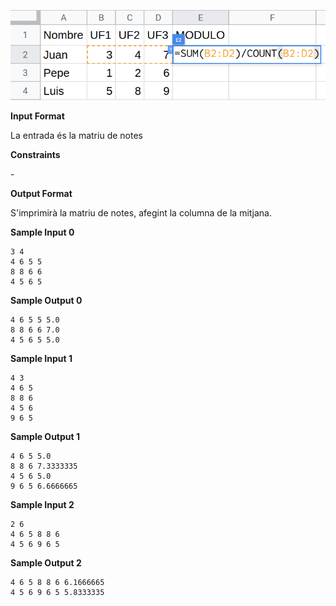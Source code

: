 ![image](1580920290-fe8cff42df-media.png)

**Input Format**

La entrada és la matriu de notes

**Constraints**

\-

**Output Format**

S'imprimirà la matriu de notes, afegint la columna de la mitjana.

**Sample Input 0**

    3 4
    4 6 5 5
    8 8 6 6
    4 5 6 5

**Sample Output 0**

    4 6 5 5 5.0
    8 8 6 6 7.0
    4 5 6 5 5.0

**Sample Input 1**

    4 3
    4 6 5
    8 8 6
    4 5 6
    9 6 5

**Sample Output 1**

    4 6 5 5.0
    8 8 6 7.3333335
    4 5 6 5.0
    9 6 5 6.6666665

**Sample Input 2**

    2 6
    4 6 5 8 8 6
    4 5 6 9 6 5

**Sample Output 2**

    4 6 5 8 8 6 6.1666665
    4 5 6 9 6 5 5.8333335
